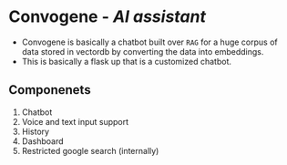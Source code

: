# **Convogene** - *AI assistant*
- Convogene is basically a chatbot built over `RAG` for a huge corpus of data stored in vectordb by converting the data into embeddings.
- This is basically a flask up that is a customized chatbot.

## Componenets
1. Chatbot
2. Voice and text input support
3. History
4. Dashboard
5. Restricted google search (internally)
